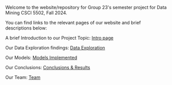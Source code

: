 Welcome to the website/repository for Group 23's semester project for Data Mining CSCI 5502, Fall 2024. 

You can find links to the relevant pages of our website and brief descriptions below: 


A brief Introduction to our Project Topic: <a href="https://wihi1131.github.io/Data-Mining-Project/Introduction">Intro page</a>

Our Data Exploration findings: <a href="https://wihi1131.github.io/Data-Mining-Project/Data Exploration">Data Exploration</a>

Our Models: <a href="https://wihi1131.github.io/Data-Mining-Project/Models Implemented">Models Implemented</a>

Our Conclusions: <a href="https://wihi1131.github.io/Data-Mining-Project/Conclusion">Conclusions & Results</a>

Our Team: <a href="https://wihi1131.github.io/Data-Mining-Project/Team">Team</a>
